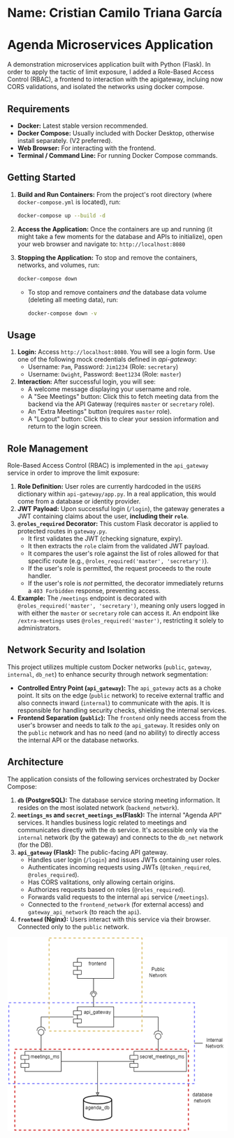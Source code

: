 # Name: Cristian Camilo Triana García
# Agenda Microservices Application
A demonstration microservices application built with Python (Flask).
In order to apply the tactic of limit exposure,
I added a Role-Based Access Control (RBAC), a frontend to interaction with the apigateway, incluing now CORS validations, and isolated the networks using docker compose.


## Requirements

*   **Docker:** Latest stable version recommended.
*   **Docker Compose:** Usually included with Docker Desktop, otherwise install separately. (V2 preferred).
*   **Web Browser:** For interacting with the frontend.
*   **Terminal / Command Line:** For running Docker Compose commands.

## Getting Started

1.  **Build and Run Containers:**
    From the project's root directory (where `docker-compose.yml` is located), run:
    ```bash
    docker-compose up --build -d
    ```
2.  **Access the Application:**
    Once the containers are up and running (it might take a few moments for the database and APIs to initialize), open your web browser and navigate to:
    `http://localhost:8080`

3.  **Stopping the Application:**
    To stop and remove the containers, networks, and volumes, run:
    ```bash
    docker-compose down
    ```
    *   To stop and remove containers *and* the database data volume (deleting all meeting data), run:
        ```bash
        docker-compose down -v
        ```

## Usage

1.  **Login:** Access `http://localhost:8080`. You will see a login form. Use one of the following mock credentials defined in *api-gateway*:
    *   Username: `Pam`, Password: `Jim1234` (Role: `secretary`)
    *   Username: `Dwight`, Password: `Beet1234` (Role: `master`)
2.  **Interaction:** After successful login, you will see:
    *   A welcome message displaying your username and role.
    *   A "See Meetings" button: Click this to fetch meeting data from the backend via the API Gateway (requires `master` or `secretary` role).
    *   An "Extra Meetings" button (requires `master` role).
    *   A "Logout" button: Click this to clear your session information and return to the login screen.

## Role Management

Role-Based Access Control (RBAC) is implemented in the `api_gateway` service in order to improve the limit exposure:

1.  **Role Definition:** User roles are currently hardcoded in the `USERS` dictionary within `api-gateway/app.py`. In a real application, this would come from a database or identity provider.
2.  **JWT Payload:** Upon successful login (`/login`), the gateway generates a JWT containing claims about the user, **including their `role`**.
3.  **`@roles_required` Decorator:** This custom Flask decorator is applied to protected routes in `gateway.py`.
    *   It first validates the JWT (checking signature, expiry).
    *   It then extracts the `role` claim from the validated JWT payload.
    *   It compares the user's role against the list of roles allowed for that specific route (e.g., `@roles_required('master', 'secretary')`).
    *   If the user's role is permitted, the request proceeds to the route handler.
    *   If the user's role is *not* permitted, the decorator immediately returns a `403 Forbidden` response, preventing access.
4.  **Example:** The `/meetings` endpoint is decorated with `@roles_required('master', 'secretary')`, meaning only users logged in with either the `master` or `secretary` role can access it. An endpoint like `/extra-meetings` uses `@roles_required('master')`, restricting it solely to administrators.

## Network Security and Isolation

This project utilizes multiple custom Docker networks (`public`, `gateway`, `internal`, `db_net`) to enhance security through network segmentation:

*   **Controlled Entry Point (`api_gateway`):** The `api_gateway` acts as a choke point. It sits on the edge (`public` network) to receive external traffic and also connects inward (`internal`) to communicate with the apis. It is responsible for handling security checks, shielding the internal services.
*   **Frontend Separation (`public`):** The `frontend` only needs access from the user's browser and needs to talk *to* the `api_gateway`. It resides only on the `public` network and has no need (and no ability) to directly access the internal API or the database networks.

## Architecture

The application consists of the following services orchestrated by Docker Compose:

1.  **`db` (PostgreSQL):** The database service storing meeting information. It resides on the most isolated network (`backend_network`).
2.  **`meetings_ms` and `secret_meetings_ms`(Flask):** The internal "Agenda API" services. It handles business logic related to meetings and communicates directly with the `db` service. It's accessible only via the `internal` network (by the gateway) and connects to the `db_net` network (for the DB).
4.  **`api_gateway` (Flask):** The public-facing API gateway.
    *   Handles user login (`/login`) and issues JWTs containing user roles.
    *   Authenticates incoming requests using JWTs (`@token_required`, `@roles_required`).
    * Has CORS valitations, only allowing certain origins.
    *   Authorizes requests based on roles (`@roles_required`).
    *   Forwards valid requests to the internal `api` service (`/meetings`).
    *   Connected to the `frontend_network` (for external access) and `gateway_api_network` (to reach the `api`).
5.  **`frontend` (Nginx):** Users interact with this service via their browser. Connected only to the `public` network.

![Simplified Architecture Diagram Concept](arch.png)

